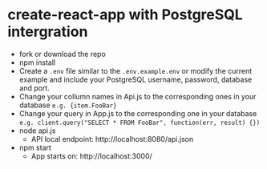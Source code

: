 
# create-react-app with PostgreSQL intergration

- fork or download the repo
- npm install
- Create a `.env` file similar to the `.env.example.env` or modify the current example and include your PostgreSQL username, password, database and port.
- Change your collumn names in Api.js to the corresponding ones in your database
  `e.g. {item.FooBar}`
- Change your query in App.js to the corresponding one in your database
  `e.g. client.query("SELECT * FROM FooBar", function(err, result) {})`
- node api.js
  * API local endpoint: http://localhost:8080/api.json
- npm start
  * App starts on: http://localhost:3000/

